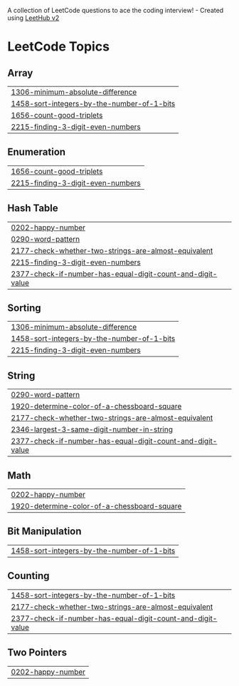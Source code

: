 A collection of LeetCode questions to ace the coding interview! - Created using [LeetHub v2](https://github.com/arunbhardwaj/LeetHub-2.0)
<!---LeetCode Topics Start-->
# LeetCode Topics
## Array
|  |
| ------- |
| [1306-minimum-absolute-difference](https://github.com/sivaShilpa/leetcode/tree/master/1306-minimum-absolute-difference) |
| [1458-sort-integers-by-the-number-of-1-bits](https://github.com/sivaShilpa/leetcode/tree/master/1458-sort-integers-by-the-number-of-1-bits) |
| [1656-count-good-triplets](https://github.com/sivaShilpa/leetcode/tree/master/1656-count-good-triplets) |
| [2215-finding-3-digit-even-numbers](https://github.com/sivaShilpa/leetcode/tree/master/2215-finding-3-digit-even-numbers) |
## Enumeration
|  |
| ------- |
| [1656-count-good-triplets](https://github.com/sivaShilpa/leetcode/tree/master/1656-count-good-triplets) |
| [2215-finding-3-digit-even-numbers](https://github.com/sivaShilpa/leetcode/tree/master/2215-finding-3-digit-even-numbers) |
## Hash Table
|  |
| ------- |
| [0202-happy-number](https://github.com/sivaShilpa/leetcode/tree/master/0202-happy-number) |
| [0290-word-pattern](https://github.com/sivaShilpa/leetcode/tree/master/0290-word-pattern) |
| [2177-check-whether-two-strings-are-almost-equivalent](https://github.com/sivaShilpa/leetcode/tree/master/2177-check-whether-two-strings-are-almost-equivalent) |
| [2215-finding-3-digit-even-numbers](https://github.com/sivaShilpa/leetcode/tree/master/2215-finding-3-digit-even-numbers) |
| [2377-check-if-number-has-equal-digit-count-and-digit-value](https://github.com/sivaShilpa/leetcode/tree/master/2377-check-if-number-has-equal-digit-count-and-digit-value) |
## Sorting
|  |
| ------- |
| [1306-minimum-absolute-difference](https://github.com/sivaShilpa/leetcode/tree/master/1306-minimum-absolute-difference) |
| [1458-sort-integers-by-the-number-of-1-bits](https://github.com/sivaShilpa/leetcode/tree/master/1458-sort-integers-by-the-number-of-1-bits) |
| [2215-finding-3-digit-even-numbers](https://github.com/sivaShilpa/leetcode/tree/master/2215-finding-3-digit-even-numbers) |
## String
|  |
| ------- |
| [0290-word-pattern](https://github.com/sivaShilpa/leetcode/tree/master/0290-word-pattern) |
| [1920-determine-color-of-a-chessboard-square](https://github.com/sivaShilpa/leetcode/tree/master/1920-determine-color-of-a-chessboard-square) |
| [2177-check-whether-two-strings-are-almost-equivalent](https://github.com/sivaShilpa/leetcode/tree/master/2177-check-whether-two-strings-are-almost-equivalent) |
| [2346-largest-3-same-digit-number-in-string](https://github.com/sivaShilpa/leetcode/tree/master/2346-largest-3-same-digit-number-in-string) |
| [2377-check-if-number-has-equal-digit-count-and-digit-value](https://github.com/sivaShilpa/leetcode/tree/master/2377-check-if-number-has-equal-digit-count-and-digit-value) |
## Math
|  |
| ------- |
| [0202-happy-number](https://github.com/sivaShilpa/leetcode/tree/master/0202-happy-number) |
| [1920-determine-color-of-a-chessboard-square](https://github.com/sivaShilpa/leetcode/tree/master/1920-determine-color-of-a-chessboard-square) |
## Bit Manipulation
|  |
| ------- |
| [1458-sort-integers-by-the-number-of-1-bits](https://github.com/sivaShilpa/leetcode/tree/master/1458-sort-integers-by-the-number-of-1-bits) |
## Counting
|  |
| ------- |
| [1458-sort-integers-by-the-number-of-1-bits](https://github.com/sivaShilpa/leetcode/tree/master/1458-sort-integers-by-the-number-of-1-bits) |
| [2177-check-whether-two-strings-are-almost-equivalent](https://github.com/sivaShilpa/leetcode/tree/master/2177-check-whether-two-strings-are-almost-equivalent) |
| [2377-check-if-number-has-equal-digit-count-and-digit-value](https://github.com/sivaShilpa/leetcode/tree/master/2377-check-if-number-has-equal-digit-count-and-digit-value) |
## Two Pointers
|  |
| ------- |
| [0202-happy-number](https://github.com/sivaShilpa/leetcode/tree/master/0202-happy-number) |
<!---LeetCode Topics End-->